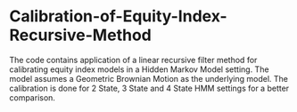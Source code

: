 # Calibration-of-Equity-Index-Recursive-Method
The code contains application of a linear recursive filter method for calibrating equity index models in a Hidden Markov Model setting.
The model assumes a Geometric Brownian Motion as the underlying model.
The calibration is done for 2 State, 3 State and 4 State HMM settings for a better comparison.
